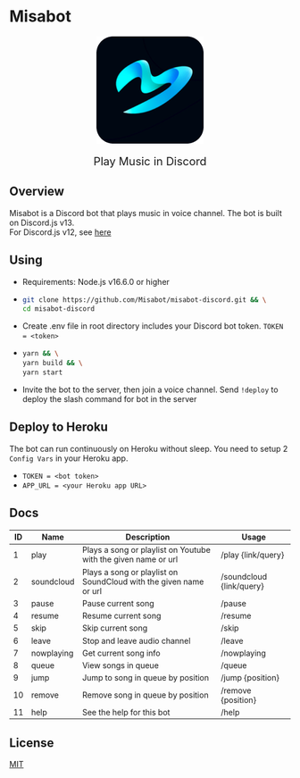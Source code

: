 # Misabot

<p align="center">
  <img src="./docs/logo.png" align="center" />
  <p align="center" style="font-size: 20px; padding: 0 20%;">
    Play Music in Discord
  </p>
</p>

## Overview

Misabot is a Discord bot that plays music in voice channel. The bot is built on Discord.js v13.
<br />
For Discord.js v12, see [here](https://github.com/Misabot/misabot-discord/tree/v1)

## Using

- Requirements: Node.js v16.6.0 or higher
- ```bash
  git clone https://github.com/Misabot/misabot-discord.git && \
  cd misabot-discord
  ```
- Create .env file in root directory includes your Discord bot token. `TOKEN = <token>`

- ```bash
  yarn && \
  yarn build && \
  yarn start
  ```

- Invite the bot to the server, then join a voice channel. Send `!deploy` to deploy the slash command for bot in the server

## Deploy to Heroku

The bot can run continuously on Heroku without sleep. You need to setup 2 `Config Vars` in your Heroku app.

- `TOKEN = <bot token>`
- `APP_URL = <your Heroku app URL>`

## Docs

| ID  | Name       | Description                                                       | Usage                    |
| --- | ---------- | ----------------------------------------------------------------- | ------------------------ |
| 1   | play       | Plays a song or playlist on Youtube with the given name or url    | /play {link/query}       |
| 2   | soundcloud | Plays a song or playlist on SoundCloud with the given name or url | /soundcloud {link/query} |
| 3   | pause      | Pause current song                                                | /pause                   |
| 4   | resume     | Resume current song                                               | /resume                  |
| 5   | skip       | Skip current song                                                 | /skip                    |
| 6   | leave      | Stop and leave audio channel                                      | /leave                   |
| 7   | nowplaying | Get current song info                                             | /nowplaying              |
| 8   | queue      | View songs in queue                                               | /queue                   |
| 9   | jump       | Jump to song in queue by position                                 | /jump {position}         |
| 10  | remove     | Remove song in queue by position                                  | /remove {position}       |
| 11  | help       | See the help for this bot                                         | /help                    |

## License

[MIT](https://choosealicense.com/licenses/mit/)
